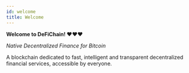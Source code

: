 ```yaml
---
id: welcome
title: Welcome
---
```


**Welcome to DeFiChain! ❤❤❤**

*Native Decentralized Finance for Bitcoin*

A blockchain dedicated to fast, intelligent and transparent decentralized financial services, accessible by everyone.

